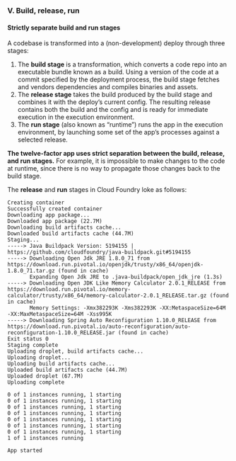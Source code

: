 ### V. Build, release, run
#### Strictly separate build and run stages
A codebase is transformed into a (non-development) deploy through three stages:

1. The **build stage** is a transformation, which converts a code repo into an executable bundle known as a build. Using a version of the code at a commit specified by the deployment process, the build stage fetches and vendors dependencies and compiles binaries and assets.
2. The **release stage** takes the build produced by the build stage and combines it with the deploy’s current config. The resulting release contains both the build and the config and is ready for immediate execution in the execution environment.
3. The **run stage** (also known as “runtime”) runs the app in the execution environment, by launching some set of the app’s processes against a selected release.

**The twelve-factor app uses strict separation between the build, release, and run stages.** For example, it is impossible to make changes to the code at runtime, since there is no way to propagate those changes back to the build stage.

The **release** and **run** stages in Cloud Foundry loke as follows:
```
Creating container
Successfully created container
Downloading app package...
Downloaded app package (22.7M)
Downloading build artifacts cache...
Downloaded build artifacts cache (44.7M)
Staging...
-----> Java Buildpack Version: 5194155 | https://github.com/cloudfoundry/java-buildpack.git#5194155
-----> Downloading Open Jdk JRE 1.8.0_71 from https://download.run.pivotal.io/openjdk/trusty/x86_64/openjdk-1.8.0_71.tar.gz (found in cache)
       Expanding Open Jdk JRE to .java-buildpack/open_jdk_jre (1.3s)
-----> Downloading Open JDK Like Memory Calculator 2.0.1_RELEASE from https://download.run.pivotal.io/memory-calculator/trusty/x86_64/memory-calculator-2.0.1_RELEASE.tar.gz (found in cache)
       Memory Settings: -Xmx382293K -Xms382293K -XX:MetaspaceSize=64M -XX:MaxMetaspaceSize=64M -Xss995K
-----> Downloading Spring Auto Reconfiguration 1.10.0_RELEASE from https://download.run.pivotal.io/auto-reconfiguration/auto-reconfiguration-1.10.0_RELEASE.jar (found in cache)
Exit status 0
Staging complete
Uploading droplet, build artifacts cache...
Uploading droplet...
Uploading build artifacts cache...
Uploaded build artifacts cache (44.7M)
Uploaded droplet (67.7M)
Uploading complete

0 of 1 instances running, 1 starting
0 of 1 instances running, 1 starting
0 of 1 instances running, 1 starting
0 of 1 instances running, 1 starting
0 of 1 instances running, 1 starting
0 of 1 instances running, 1 starting
0 of 1 instances running, 1 starting
1 of 1 instances running

App started
```